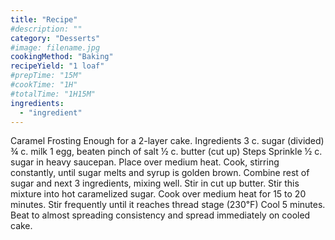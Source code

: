 ```yaml
---
title: "Recipe"
#description: ""
category: "Desserts"
#image: filename.jpg
cookingMethod: "Baking"
recipeYield: "1 loaf"
#prepTime: "15M"
#cookTime: "1H"
#totalTime: "1H15M"
ingredients:
  - "ingredient"
---
```


Caramel Frosting
Enough for a 2-layer cake.
Ingredients
3 c. sugar (divided)
¾ c. milk
1 egg, beaten
pinch of salt
½ c. butter (cut up)
Steps
Sprinkle ½ c. sugar in heavy saucepan. Place over medium heat.
Cook, stirring constantly, until sugar melts and syrup is golden brown.
Combine rest of sugar and next 3 ingredients, mixing well.
Stir in cut up butter. Stir this mixture into hot caramelized sugar.
Cook over medium heat for 15 to 20 minutes.
Stir frequently until it reaches thread stage (230℉)
Cool 5 minutes.
Beat to almost spreading consistency and spread immediately on cooled cake.
